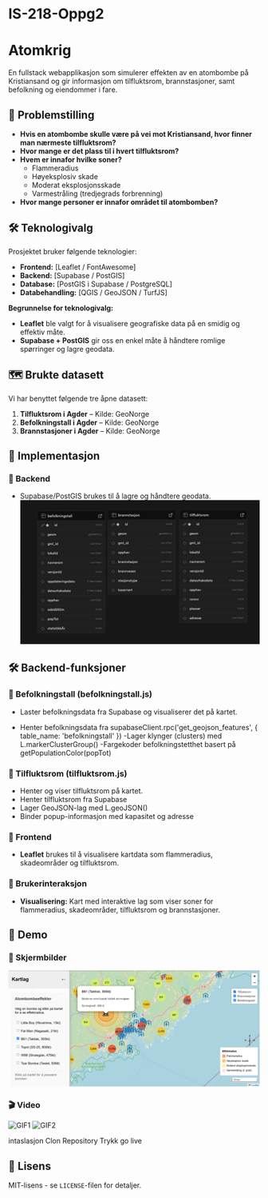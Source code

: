 # IS-218-Oppg2


# Atomkrig  
En fullstack webapplikasjon som simulerer effekten av en atombombe på Kristiansand og gir informasjon om tilfluktsrom, brannstasjoner, samt befolkning og eiendommer i fare.

## 📖 Problemstilling  
- **Hvis en atombombe skulle være på vei mot Kristiansand, hvor finner man nærmeste tilfluktsrom?**
- **Hvor mange er det plass til i hvert tilfluktsrom?**
- **Hvem er innafor hvilke soner?**
  - Flammeradius
  - Høyeksplosiv skade
  - Moderat eksplosjonsskade
  - Varmestråling (tredjegrads forbrenning)
- **Hvor mange personer er innafor området til atombomben?**

## 🛠 Teknologivalg  
Prosjektet bruker følgende teknologier:  
- **Frontend:** [Leaflet / FontAwesome]
- **Backend:** [Supabase / PostGIS]
- **Database:** [PostGIS i Supabase / PostgreSQL] 
- **Databehandling:** [QGIS / GeoJSON / TurfJS]

**Begrunnelse for teknologivalg:**  
- **Leaflet** ble valgt for å visualisere geografiske data på en smidig og effektiv måte.  
- **Supabase + PostGIS** gir oss en enkel måte å håndtere romlige spørringer og lagre geodata.

## 🗺 Brukte datasett  
Vi har benyttet følgende tre åpne datasett:  
1. **Tilfluktsrom i Agder** – Kilde: GeoNorge  
2. **Befolkningstall i Agder** – Kilde: GeoNorge
3. **Brannstasjoner i Agder** – Kilde: GeoNorge  

## 🚀 Implementasjon  
### 🔹 Backend  
- Supabase/PostGIS brukes til å lagre og håndtere geodata.  
![Database](https://github.com/vebjornkjus/IS-218-Oppg2/blob/main/images/Tabeller1.png?raw=true)

## 🛠 Backend-funksjoner
### 🔹 Befolkningstall (befolkningstall.js)
- Laster befolkningsdata fra Supabase og visualiserer det på kartet.

- Henter befolkningsdata fra supabaseClient.rpc('get_geojson_features', { table_name: 'befolkningstall' })
-Lager klynger (clusters) med L.markerClusterGroup()
-Fargekoder befolkningstetthet basert på getPopulationColor(popTot)

### 🔹 Tilfluktsrom (tilfluktsrom.js)
- Henter og viser tilfluktsrom på kartet.
- Henter tilfluktsrom fra Supabase
- Lager GeoJSON-lag med L.geoJSON()
- Binder popup-informasjon med kapasitet og adresse

### 🔹 Frontend  
- **Leaflet** brukes til å visualisere kartdata som flammeradius, skadeområder og tilfluktsrom.  


### 🔹 Brukerinteraksjon  
- **Visualisering:** Kart med interaktive lag som viser soner for flammeradius, skadeområder, tilfluktsrom og brannstasjoner.  


## 🎥 Demo  
### 📸 Skjermbilder
![Eksempelbilde 1](https://github.com/vebjornkjus/IS-218-Oppg2/blob/main/images/Screenshot.png?raw=true)

### 🎬 Video  
![GIF1](https://raw.githubusercontent.com/vebjornkjus/IS-218-Oppg2/main/images/9m77x6.gif)
![GIF2](https://raw.githubusercontent.com/vebjornkjus/IS-218-Oppg2/main/images/9m782w.gif)

  
intaslasjon
Clon Repository 
Trykk go live 


## 📜 Lisens  
MIT-lisens - se `LICENSE`-filen for detaljer.  
```
